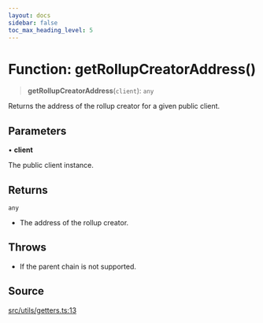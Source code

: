 ```yaml
---
layout: docs
sidebar: false
toc_max_heading_level: 5
---
```


# Function: getRollupCreatorAddress()

> **getRollupCreatorAddress**(`client`): `any`

Returns the address of the rollup creator for a given public client.

## Parameters

• **client**

The public client instance.

## Returns

`any`

- The address of the rollup creator.

## Throws

- If the parent chain is not supported.

## Source

[src/utils/getters.ts:13](https://github.com/anegg0/arbitrum-orbit-sdk/blob/b24cbe9cd68eb30d18566196d2c909bd4086db10/src/utils/getters.ts#L13)

